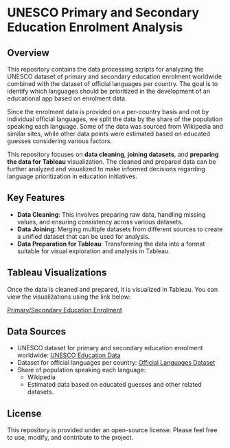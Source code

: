 # UNESCO Primary and Secondary Education Enrolment Analysis

## Overview

This repository contains the data processing scripts for analyzing the UNESCO dataset of primary and secondary education enrolment worldwide combined with the dataset of official languages per country. The goal is to identify which languages should be prioritized in the development of an educational app based on enrolment data.

Since the enrolment data is provided on a per-country basis and not by individual official languages, we split the data by the share of the population speaking each language. Some of the data was sourced from Wikipedia and similar sites, while other data points were estimated based on educated guesses considering various factors.

This repository focuses on **data cleaning**, **joining datasets**, and **preparing the data for Tableau** visualization. The cleaned and prepared data can be further analyzed and visualized to make informed decisions regarding language prioritization in education initiatives.

## Key Features

- **Data Cleaning**: This involves preparing raw data, handling missing values, and ensuring consistency across various datasets.
- **Data Joining**: Merging multiple datasets from different sources to create a unified dataset that can be used for analysis.
- **Data Preparation for Tableau**: Transforming the data into a format suitable for visual exploration and analysis in Tableau.

## Tableau Visualizations

Once the data is cleaned and prepared, it is visualized in Tableau. You can view the visualizations using the link below:

[Primary/Secondary Education Enrolment](https://public.tableau.com/views/PrimarySecondaryEducationEnrolment/Overview_1?:language=en-US&:sid=&:redirect=auth&:display_count=n&:origin=viz_share_link)

## Data Sources

- UNESCO dataset for primary and secondary education enrolment worldwide: [UNESCO Education Data](https://databrowser.uis.unesco.org/view#=UIS-EducationOPRI%3A0%3ASAP.1%2CUIS-EducationOPRI%3A0%3ASAP.1.GLAST%2CUIS-EducationOPRI%3A0%3ASAP.2T3%2CUIS-EducationOPRI%3A0%3ASAP.3%2CUIS-EducationOPRI%3A0%3ASAP.2&geoMode=countries&geoUnits=&browsePath=EDUCATION%2FUIS-EducationOPRI%2Fschool-age-pop&timeMode=range&view=table&chartMode=multiple&chartHighlightSeries=&chartHighlightEnabled=true&indicatorPaths=UIS-EducationOPRI%3A0%3A40035%2CUIS-EducationOPRI%3A0%3A20063%2CUIS-EducationOPRI%3A0%3A20083%2CUIS-EducationOPRI%3A0%3A40044)
- Dataset for official languages per country: [Official Languages Dataset](https://restcountries.com/v3.1/name/india)
- Share of population speaking each language: 
    - Wikipedia
    - Estimated data based on educated guesses and other related datasets.

## License

This repository is provided under an open-source license. Please feel free to use, modify, and contribute to the project.
